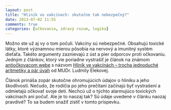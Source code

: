 ```yaml
---
layout: post
title: "Hliník vo vakcínach: skutočne tak nebezpečný?"
date: 2013-07-02 11:55
comments: true
categories: [očkovanie, zdravý rozum, logika]
---
```

Možno ste už aj vy o tom počuli. Vakcíny sú nebezpečné.  Obsahujú toxické látky,
ktoré významnou mierou pôsobia na nervový a imunitný systém dieťaťa. Takéto
argumenty zaznievajú z úst a pier odporcov proti očkovaniu.  Jedným z článkov,
ktorý vie poriadne vystrašiť je článok na známom [antiočkovacom webe](http://www.slobodavockovani.sk) s názvom 
[Hliník ve vakcínách – trocha jednoduché aritmetiky a pár úvah](http://www.slobodavockovani.sk/news/hlinik-ve-vakcinach-trocha-jednoduche-aritmetiky-a-par-uvah/)
od MUDr. Ludmily Elekovej.  

Článok prináša zopár skutočne ohromujúcich údajov o
hliníku a jeho škodlivosti. Nečudo, že rodičia po jeho prečítaní začínajú byť
vystrašení a odmietajú očkovať svoje deti.  Nechcú už o týchto alarmujúco
toxických vakcínach ani počuť.  Ale je to naozaj tak? Sú údaje uvedené v článku
naozaj pravdivé? To sa budem snažiť zistiť v tomto príspevku.
<!-- more -->

